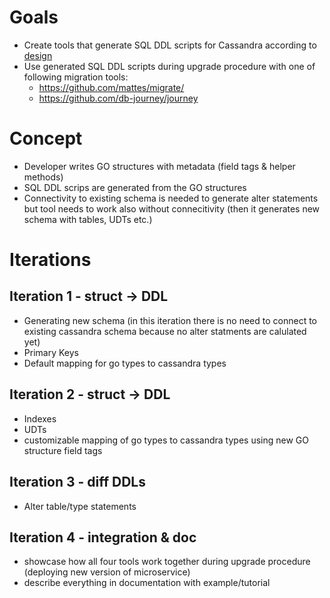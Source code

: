 # Goals
- Create tools that generate SQL DDL scripts for Cassandra according to [design](LLD.md)
- Use generated SQL DDL scripts during upgrade procedure with one of following migration tools:
  - https://github.com/mattes/migrate/
  - https://github.com/db-journey/journey


# Concept
- Developer writes GO structures with metadata (field tags & helper methods)
- SQL DDL scrips are generated from the GO structures
- Connectivity to existing schema is needed to generate alter statements but tool needs to work also without connecitivity (then it generates new schema with tables, UDTs etc.)

# Iterations

## Iteration 1 - struct -> DDL
- Generating new schema (in this iteration there is no need to connect to existing cassandra schema because no alter statments are calulated yet)
- Primary Keys
- Default mapping for go types to cassandra types

## Iteration 2 - struct -> DDL
- Indexes
- UDTs
- customizable mapping of go types to cassandra types using new GO structure field tags

## Iteration 3 - diff DDLs
- Alter table/type statements

## Iteration 4 - integration & doc
- showcase how all four tools work together during upgrade procedure (deploying new version of microservice)
- describe everything in documentation with example/tutorial
